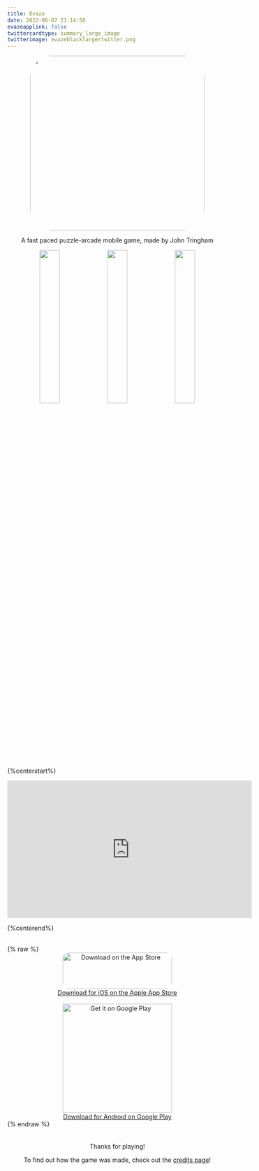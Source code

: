 ```yaml
---
title: Evaze
date: 2022-06-07 21:14:50
evazeapplink: false
twittercardtype: summary_large_image
twitterimage: evazeblacklargertwitter.png
---
```

<div style="text-align: center;">
<img src="/evaze/evazeblacklarger.png" style="width: 400px; border-radius: 50px; max-width:100%;" />


A fast paced puzzle-arcade mobile game, made by John Tringham


</div>



<p style="text-align:center">
  <img src="/evaze/screenshot(3).png" style="width:30%; min-width:100px;" />
  <img src="/evaze/screenshot(2).png" style="width:30%; min-width:100px;" /> 
  <img src="/evaze/screenshot(1).png" style="width:30%; min-width:100px;" />
</p>
<!-- 
![](evaze/screenshot(1).png)
![](evaze/screenshot(2).png)
![](evaze/screenshot(3).png) -->


{%centerstart%}

<iframe width="560" height="315" src="https://www.youtube-nocookie.com/embed/V_kMEnoiYA4" title="YouTube video player" frameborder="0" allow="accelerometer; autoplay; clipboard-write; encrypted-media; gyroscope; picture-in-picture" allowfullscreen></iframe>

{%centerend%}

<br/>
{% raw %}

<div style="text-align: center;">

<a href="https://apps.apple.com/us/app/evaze/id1622609861?itsct=apps_box_badge&amp;itscg=30200">
<img src="https://tools.applemediaservices.com/api/badges/download-on-the-app-store/black/en-us?size=250x83&amp;releaseDate=1654560000&h=76ffee344cdb0e21b2fc5e69f18f1396" alt="Download on the App Store" style="border-radius: 13px; width: 250px; height: 83px;">
<br/>
Download for iOS on the Apple App Store
</a>
<br/>
<br/>
<a href='https://play.google.com/store/apps/details?id=com.johntringham.Evaze&pcampaignid=pcampaignidMKT-Other-global-all-co-prtnr-py-PartBadge-Mar2515-1'>
<img alt='Get it on Google Play' src='/evaze/downloadongoogleplay.png' style="display: inline-block; overflow: hidden; width: 250px;"/>
<br/>
Download for Android on Google Play
</a>

</div>
{% endraw %}


<div style="text-align: center;">
<br/>
<br/>
Thanks for playing!

To find out how the game was made, check out the <a href="http://blog.seedganggames.com/Evaze-Credits/">credits page</a>!
</div>